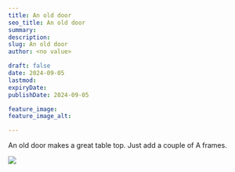 ```yaml
---
title: An old door
seo_title: An old door
summary:
description:
slug: An old door
author: <no value>

draft: false
date: 2024-09-05
lastmod:
expiryDate:
publishDate: 2024-09-05

feature_image:
feature_image_alt:

---
```

An old door makes a great table top. Just add a couple of A frames.

![](/images/1037.jpeg)